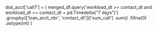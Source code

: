 dist_acct['call7'] = (
    merged_df.query('workload_dt >= contact_dt and workload_dt <= contact_dt + pd.Timedelta("7 days")')
    .groupby(['loan_acct_nbr', 'contact_dt'])['sum_call']
    .sum()
    .fillna(0)
    .astype(int)
)

